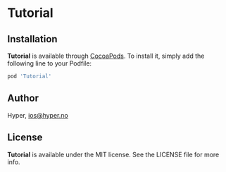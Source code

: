 # Tutorial

## Installation

**Tutorial** is available through [CocoaPods](http://cocoapods.org). To install
it, simply add the following line to your Podfile:

```ruby
pod 'Tutorial'
```

## Author

Hyper, ios@hyper.no

## License

**Tutorial** is available under the MIT license. See the LICENSE file for more info.

